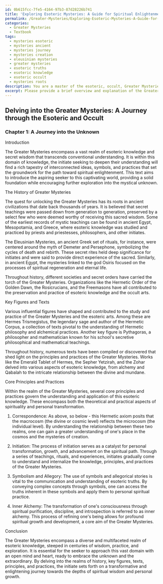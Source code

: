 ```yaml
---
id: 0b615fcc-7fe5-4164-97b3-87d28226b741
title: 'Exploring Esoteric Mysteries: A Guide for Spiritual Enlightenment'
permalink: /Greater-Mysteries/Exploring-Esoteric-Mysteries-A-Guide-for-Spiritual-Enlightenment/
categories:
  - Greater Mysteries
  - Textbook
tags:
  - mysteries esoteric
  - mysteries ancient
  - mysteries journey
  - mysteries creation
  - eleusinian mysteries
  - greater mysteries
  - esoteric truths
  - esoteric knowledge
  - esoteric occult
  - mysteries roots
description: You are a master of the esoteric, occult, Greater Mysteries and education, you have written many textbooks on the subject in ways that provide students with rich and deep understanding of the subject. You are being asked to write textbook-like sections on a topic and you do it with full context, explainability, and reliability in accuracy to the true facts of the topic at hand, in a textbook style that a student would easily be able to learn from, in a rich, engaging, and contextual way. Always include relevant context (such as formulas and history), related concepts, and in a way that someone can gain deep insights from.
excerpt: Please provide a brief overview and explanation of the Greater Mysteries in the context of occult and esoteric studies, with the aim of educating an initiate seeking to deepen their understanding. Include a brief history and any significant figures or texts associated with this topic, as well as key principles, practices, and ideas that encompass the Greater Mysteries. Ensure the text is rich in insight and encourages further exploration into this domain for the reader.
---
```


## Delving into the Greater Mysteries: A Journey through the Esoteric and Occult

### Chapter 1: A Journey into the Unknown

Introduction

The Greater Mysteries encompass a vast realm of esoteric knowledge and secret wisdom that transcends conventional understanding. It is within this domain of knowledge, the initiate seeking to deepen their understanding will find a rich tapestry of interconnected ideas, symbols, and practices that set the groundwork for the path toward spiritual enlightenment. This text aims to introduce the aspiring seeker to this captivating world, providing a solid foundation while encouraging further exploration into the mystical unknown.

The History of Greater Mysteries

The quest for unlocking the Greater Mysteries has its roots in ancient civilizations that date back thousands of years. It is believed that secret teachings were passed down from generation to generation, preserved by a select few who were deemed worthy of receiving this sacred wisdom. Some of the earliest records of mystic teachings can be found in ancient Egypt, Mesopotamia, and Greece, where esoteric knowledge was studied and practiced by priests and priestesses, philosophers, and other initiates. 

The Eleusinian Mysteries, an ancient Greek set of rituals, for instance, were centered around the myth of Demeter and Persephone, symbolizing the cycles of death and rebirth. These secret rites held deep significance for initiates and were said to provide direct experience of the sacred. Similarly, in ancient Egypt, the mysteries linked to the god Osiris focused on the processes of spiritual regeneration and eternal life.

Throughout history, different societies and secret orders have carried the torch of the Greater Mysteries. Organizations like the Hermetic Order of the Golden Dawn, the Rosicrucians, and the Freemasons have all contributed to the preservation and practice of esoteric knowledge and the occult arts.

Key Figures and Texts

Various influential figures have shaped and contributed to the study and practice of the Greater Mysteries and the esoteric arts. Among these are Hermes Trismegistus, the legendary sage and author of the Hermetic Corpus, a collection of texts pivotal to the understanding of Hermetic philosophy and alchemical practices. Another key figure is Pythagoras, a philosopher and mathematician known for his school's secretive philosophical and mathematical teachings.

Throughout history, numerous texts have been compiled or discovered that shed light on the principles and practices of the Greater Mysteries. Works like the Emerald Tablet of Hermes, the Sepher Yetzirah, and the Zohar delved into various aspects of esoteric knowledge, from alchemy and Qabalah to the intricate relationship between the divine and mundane.

Core Principles and Practices

Within the realm of the Greater Mysteries, several core principles and practices govern the understanding and application of this esoteric knowledge. These encompass both the theoretical and practical aspects of spirituality and personal transformation.

1. Correspondence: As above, so below - this Hermetic axiom posits that the macrocosm (the divine or cosmic level) reflects the microcosm (the individual level). By understanding the relationship between these two realms, one can gain a greater understanding of one's place in the cosmos and the mysteries of creation.

2. Initiation: The process of initiation serves as a catalyst for personal transformation, growth, and advancement on the spiritual path. Through a series of teachings, rituals, and experiences, initiates gradually come to understand and internalize the knowledge, principles, and practices of the Greater Mysteries.

3. Symbolism and Allegory: The use of symbols and allegorical stories is vital to the communication and understanding of esoteric truths. By conveying complex concepts through symbols, one can access the truths inherent in these symbols and apply them to personal spiritual practice.

4. Inner Alchemy: The transformation of one's consciousness through spiritual purification, discipline, and introspection is referred to as inner alchemy. This process of refining one's being allows for profound spiritual growth and development, a core aim of the Greater Mysteries.

Conclusion

The Greater Mysteries encompass a diverse and multifaceted realm of esoteric knowledge, steeped in centuries of wisdom, practice, and exploration. It is essential for the seeker to approach this vast domain with an open mind and heart, ready to embrace the unknown and the extraordinary. By delving into the realms of history, key figures, texts, principles, and practices, the initiate sets forth on a transformative and enlightening journey towards the depths of spiritual wisdom and personal growth.
